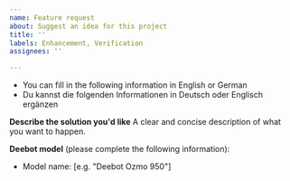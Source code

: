 ```yaml
---
name: Feature request
about: Suggest an idea for this project
title: ''
labels: Enhancement, Verification
assignees: ''

---
```


- You can fill in the following information in English or German
- Du kannst die folgenden Informationen in Deutsch oder Englisch ergänzen

**Describe the solution you'd like**
A clear and concise description of what you want to happen.

**Deebot model** (please complete the following information):
 - Model name: [e.g. "Deebot Ozmo 950"]

